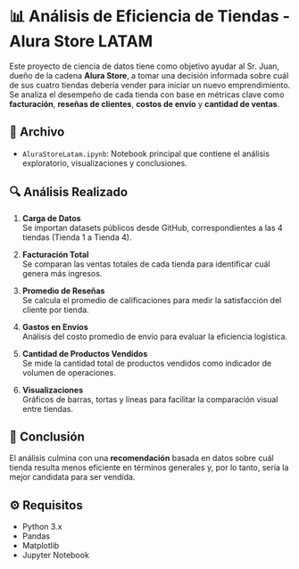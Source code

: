 # 📊 Análisis de Eficiencia de Tiendas - Alura Store LATAM

Este proyecto de ciencia de datos tiene como objetivo ayudar al Sr. Juan, dueño de la cadena **Alura Store**, a tomar una decisión informada sobre cuál de sus cuatro tiendas debería vender para iniciar un nuevo emprendimiento. Se analiza el desempeño de cada tienda con base en métricas clave como **facturación**, **reseñas de clientes**, **costos de envío** y **cantidad de ventas**.

## 📁 Archivo

- `AluraStoreLatam.ipynb`: Notebook principal que contiene el análisis exploratorio, visualizaciones y conclusiones.

## 🔍 Análisis Realizado

1. **Carga de Datos**  
   Se importan datasets públicos desde GitHub, correspondientes a las 4 tiendas (Tienda 1 a Tienda 4).

2. **Facturación Total**  
   Se comparan las ventas totales de cada tienda para identificar cuál genera más ingresos.

3. **Promedio de Reseñas**  
   Se calcula el promedio de calificaciones para medir la satisfacción del cliente por tienda.

4. **Gastos en Envíos**  
   Análisis del costo promedio de envío para evaluar la eficiencia logística.

5. **Cantidad de Productos Vendidos**  
   Se mide la cantidad total de productos vendidos como indicador de volumen de operaciones.

6. **Visualizaciones**  
   Gráficos de barras, tortas y líneas para facilitar la comparación visual entre tiendas.

## 🧠 Conclusión

El análisis culmina con una **recomendación** basada en datos sobre cuál tienda resulta menos eficiente en términos generales y, por lo tanto, sería la mejor candidata para ser vendida.

## ⚙️ Requisitos

- Python 3.x  
- Pandas  
- Matplotlib  
- Jupyter Notebook
